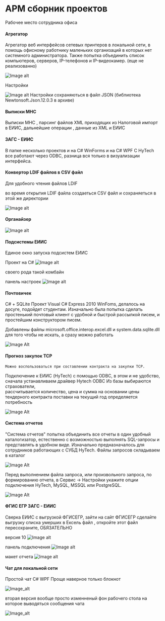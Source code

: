 # АРМ сборник проектов
Рабочее место сотрудника офиса

#### Агрегатор

  Агрегатор веб интерфейсов сетевых принтеров в локальной сети, в помощь офисному работнику   маленьких организаций в которых нет системного администратора.
Также попытка объединить список компьютеров, серверов, IP-телефонов и IP-видеокамер. (еще не реализованно)

![Image alt](agr1.png)

Настройки 

![Image alt](agr2.png)
Настройки сохраняються в файл JSON (библиотека Newtonsoft.Json.12.0.3 в архиве) 


#### Выписки МНС

Выписки МНС , парсинг файлов XML приходящих из Налоговой импорт в ЕИИС, дальнейшие операции , 
данные  из XML и ЕИИС
 
#### ЗАГС - ЕИИС

В папке несколько проектов и на C# WinForms и на С# WPF
C HyTech все работают через ODBC, разница вся только в визуализации интерфейса.

#### Конвертор LDIF файлов в CSV файл

  Для удобного чтения файлов LDIF

во время открытия LDIF файла создаеться CSV файл и сохраняеться в этой же директории 


![Image alt](sc1.png)



#### Органайзер

 ![Image alt](scrin01.png)



#### Подсистемы ЕИИС

Единое окно запуска подсистем ЕИИС

Проект на C# 
![Image alt](скрин_01.png)

своего рода такой комбайн

панель настроек
![Image alt](скрин_02.png)


#### Почтовичек
   C# + SQLite 
  Проект Visual C# Express 2010  WinFoms, делалось на досуге, подойдет студентам. Изначально была попытка сделать простенький почтовый клиент с удобной и быстрой рассылкой писем, и простейшим конструктором писем.
    
  Добавлены файлы microsoft.office.interop.excel.dll и system.data.sqlite.dll для того чтобы не искать, а сразу можно работать

![Image Alt](g1.png)


#### Прогноз закупок ТСР

    Можно воспользоваться при составлении контракта на закупки ТСР.
  Подключение к ЕИИС (HyTech) с помощью ODBC, в этом и не удобство, сначала устанавливаем драйвер Hytech ODBC
  Из базы выбираются страхователи,  
  рассчитывается количество,  цена и сумма на основании цены тендерного контракта поставки на текущий год
  определяется потребность

![Image Alt](f1.png)


#### Система отчетов

"Система отчетов" попытка объединить все отчеты в один удобный каталогизатор, естественно с возможностью выполнять SQL-запросы и представлять в удобном виде. 
Изначально предназначалось для сотрудников работающих с СУБД HyTech.
Файлы запросов складываем в каталог

![Image Alt](so1.png)

Перед выполнением файла запроса, или произвольного запроса, по формированию отчета, в Сервис -> Настройки укажите опции подключения HyTech, MySQL, MSSQL или PostgreSQL.

![Image Alt](so2.png)




#### ФГИС ЕГР ЗАГС - ЕИИС

Сверка ЕИИС с выгрузкой ФГИСЕГР, зайти  на сайт ФГИСЕГР сделайте выгрузку списка умерших в Ексель файл , откройте этот файл пересохраните, ОБЯЗАТЕЛЬНО


версия 10
![Image alt](z1.png)

панель подключения 
![Image alt](z2.png)

макет отчета
![Image alt](z3.png)


#### Чат для локальной сети

Простой чат C# WPF Проще наверное только блокнот

![Image_alt](chat1.png)

вторая версия вообще просто изменненый фон рабочего стола 
на которое выводяться сообщения чата

![Image_alt](chat2.png)
